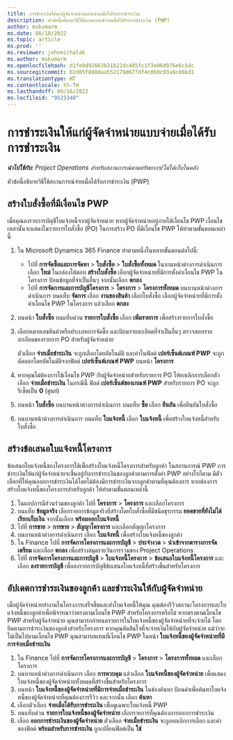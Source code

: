 ```yaml
---
title: การชำระเงินให้แก่ผู้จัดจำหน่ายแบบจ่ายเมื่อได้รับการชำระเงิน
description: หัวข้อนี้อธิบายวิธีใช้สถานการณ์จ่ายเมื่อได้รับการชำระเงิน (PWP)
author: mukumarm
ms.date: 08/18/2022
ms.topic: article
ms.prod: ''
ms.reviewer: johnmichalak
ms.author: mukumarm
ms.openlocfilehash: d1fe8d92663b31b22dc405fc1f3e06d976e6c5dc
ms.sourcegitcommit: b2d05f898daa552179d67fdf4c060c93a9c66bd1
ms.translationtype: HT
ms.contentlocale: th-TH
ms.lasthandoff: 09/16/2022
ms.locfileid: "9525348"
---
```

# <a name="pay-when-paid-vendor-payments"></a>การชำระเงินให้แก่ผู้จัดจำหน่ายแบบจ่ายเมื่อได้รับการชำระเงิน

_**นำไปใช้กับ:** Project Operations สำหรับสถานการณ์ตามทรัพยากร/ไม่ได้เก็บในคลัง_

หัวข้อนี้อธิบายวิธีใช้สถานการณ์จ่ายเมื่อได้รับการชำระเงิน (PWP)

## <a name="create-a-purchase-order-that-has-pwp-terms"></a>สร้างใบสั่งซื้อที่มีเงื่อนไข PWP

เมื่อคุณลงรายการบัญชีใบแจ้งหนี้จากผู้จัดจำหน่าย หากผู้จัดจำหน่ายอยู่ภายใต้เงื่อนไข PWP เงื่อนไขเหล่านั้นจะแสดงในรายการใบสั่งซื้อ (PO) ในการสร้าง PO ที่มีเงื่อนไข PWP ให้ทำตามขั้นตอนเหล่านี้

1. ใน Microsoft Dynamics 365 Finance ทำตามหนึ่งในหลายขั้นตอนต่อไปนี้:

    - ไปที่ **การจัดซื้อและการจัดหา** \> **ใบสั่งซื้อ** \> **ใบสั่งซื้อทั้งหมด** ในบานหน้าต่างการดำเนินการ เลือก **ใหม่** ในกล่องโต้ตอบ **สร้างใบสั่งซื้อ** เลือกผู้จัดจำหน่ายที่มีการตั้งค่าเงื่อนไข PWP ในโครงการ ป้อนข้อมูลที่จำเป็นอื่นๆ จากนั้นเลือก **ตกลง**
    - ไปที่ **การจัดการและการบัญชีโครงการ** \> **โครงการ** \> **โครงการทั้งหมด** บนบานหน้าต่างการดำเนินการ บนแท็บ **จัดการ** เลือก **งานของสินค้า** เลือกใบสั่งซื้อ เลือกผู้จัดจำหน่ายที่มีการตั้งค่าเงื่อนไข PWP ในโครงการ แล้วเลือก **ตกลง**

2. บนหน้า **ใบสั่งซื้อ** บนแท็บด่วน **รายการใบสั่งซื้อ** เลือก **เพิ่มรายการ** เพื่อสร้างรายการใบสั่งซื้อ
3. เลือกหมายเลขสินค้าหรือประเภทการจัดซื้อ และป้อนรายละเอียดที่จำเป็นอื่นๆ ตรวจสอบรายละเอียดของรายการ PO สำหรับผู้จัดจำหน่าย

    ตัวเลือก **จ่ายเมื่อชำระเงิน** จะถูกเลือกโดยอัตโนมัติ และค่าในฟิลด์ **เปอร์เซ็นต์เกณฑ์ PWP** จะถูกคัดลอกโดยอัตโนมัติจากฟิลด์ **เปอร์เซ็นต์เกณฑ์ PWP** บนหน้า **โครงการ**

4. หากคุณไม่ต้องการใช้เงื่อนไข PWP กับผู้จัดจำหน่ายสำหรับรายการ PO ให้ยกเลิกการเลือกตัวเลือก **จ่ายเมื่อชำระเงิน** ในกรณีนี้ ฟิลด์ **เปอร์เซ็นต์ของเกณฑ์ PWP** สำหรับรายการ PO จะถูกรีเซ็ตเป็น **0** (ศูนย์)
5. บนหน้า **ใบสั่งซื้อ** บนบานหน้าต่างการดำเนินการ บนแท็บ **ซื้อ** เลือก **ยืนยัน** เพื่อยืนยันใบสั่งซื้อ
6. บนบานหน้าต่างการดำเนินการ บนแท็บ **ใบแจ้งหนี้** เลือก **ใบแจ้งหนี้** เพื่อสร้างใบแจ้งหนี้สำหรับใบสั่งซื้อ

## <a name="create-a-project-invoice-proposal"></a>สร้างข้อเสนอใบแจ้งหนี้โครงการ

ข้อเสนอใบแจ้งหนี้ของโครงการใช้เพื่อสร้างใบแจ้งหนี้โครงการสำหรับลูกค้า ในสถานการณ์ PWP การชำระเงินให้แก่ผู้จัดจำหน่ายจะขึ้นอยู่กับการชำระเงินของลูกค้าตามการตั้งค่า PWP อย่างไรก็ตาม มีตัวเลือกที่ให้คุณออกการชำระเงินได้โดยไม่ต้องมีการชำระเงินจากลูกค้าตามที่คุณต้องการ หากต้องการสร้างใบแจ้งหนี้ของโครงการสำหรับลูกค้า ให้ทำตามขั้นตอนเหล่านี้

1. ในแอปการมีส่วนร่วมของลูกค้า ไปที่ **โครงการ** \> **โครงการ** และเลือกโครงการ
2. บนแท็บ **ข้อมูลจริง** เลือกรายการข้อมูลจริงที่สร้างโดยใบสั่งซื้อที่มีชนิดธุรกรรม **ยอดขายที่ยังไม่ได้เรียกเก็บเงิน** จากนั้นเลือก **พร้อมออกใบแจ้งหนี้**
3. ไปที่ **การขาย** \> **การขาย** \> **สัญญาโครงการ** และเลือกสัญญาโครงการ
4. บนบานหน้าต่างการดำเนินการ เลือก **ใบแจ้งหนี้** เพื่อสร้างใบแจ้งหนี้ของลูกค้า
5. ใน Finance ไปที่ **การจัดการโครงการและการบัญชี** \> **ประจำงวด** \> **นำเข้าจากตารางการจัดเตรียม** และเลือก **ตกลง** เพื่อสร้างสมุดรายวันการรวมของ Project Operations
6. ไปที่ **การจัดการโครงการและการบัญชี** \> **ใบแจ้งหนี้โครงการ** \> **ข้อเสนอใบแจ้งหนี้โครงการ** และเลือก **ลงรายการบัญชี** เพื่อลงรายการบัญชีข้อเสนอใบแจ้งหนี้ที่สร้างขึ้นสำหรับโครงการ

## <a name="update-a-customer-payment-and-pay-the-vendor"></a>อัปเดตการชำระเงินของลูกค้า และชำระเงินให้กับผู้จัดจำหน่าย

เมื่อผู้จัดจำหน่ายทำงานในโครงการเสร็จสิ้นและส่งใบแจ้งหนี้ให้คุณ คุณต้องรีวิวสถานะโครงการและใบแจ้งหนี้ของลูกค้าเพื่อพิจารณาว่าตรงตามเงื่อนไข PWP สำหรับโครงการหรือไม่ หากตรงตามเงื่อนไข PWP สำหรับผู้จัดจำหน่าย คุณสามารถกำหนดรายการในใบแจ้งหนี้ของผู้จัดจำหน่ายที่จะจ่ายได้ โดยยึดตามการชำระเงินของลูกค้าสำหรับโครงการ หากคุณตัดสินใจที่จะจ่ายเงินให้กับผู้จัดจำหน่าย แม้ว่าจะไม่เป็นไปตามเงื่อนไข PWP คุณสามารถแทนที่เงื่อนไข PWP ในหน้า **ใบแจ้งหนี้ของผู้จัดจำหน่ายที่มีการจ่ายเมื่อชำระเงิน**

1. ใน Finance ไปที่ **การจัดการโครงการและการบัญชี** \> **โครงการ** \> **โครงการทั้งหมด** และเลือกโครงการ
2. บนบานหน้าต่างการดำเนินการ เลือก **การควบคุม** แล้วเลือก **ใบแจ้งหนี้ของผู้จัดจำหน่าย** เพื่อแสดงใบแจ้งหนี้ของผู้จัดจำหน่ายทั้งหมดที่สร้างขึ้นสำหรับโครงการ
3. บนหน้า **ใบแจ้งหนี้ของผู้จัดจำหน่ายที่มีการจ่ายเมื่อชำระเงิน** ในช่องค้นหา ป้อนค่าเพื่อค้นหาใบแจ้งหนี้ของผู้จัดจำหน่ายที่คุณต้องการรีวิว และจากนั้น เลือก **ค้นหา**
4. เลือกตัวเลือก **จ่ายเมื่อได้รับการชำระเงิน** เพื่อดูเฉพาะใบแจ้งหนี้ PWP
5. บนแท็บด่วน **รายการใบแจ้งหนี้ของผู้จัดจำหน่าย** เลือกรายการที่คุณต้องการออกการชำระเงิน
6. เลือก **ออกการชำระเงินของผู้จัดจำหน่าย** ตัวเลือก **จ่ายเมื่อชำระเงิน** จะถูกยกเลิกการเลือก และค่าของฟิลด์ **พร้อมสำหรับการชำระเงิน** ถูกเปลี่ยนฟิลด์เป็น **ใช่**
